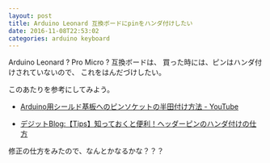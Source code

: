 ```yaml
---
layout: post
title: Arduino Leonard 互換ボードにpinをハンダ付けしたい
date: 2016-11-08T22:53:02
categories: arduino keyboard
---
```


Arduino Leonard ? Pro Micro ? 互換ボードは、
買った時には、ピンはハンダ付けされていないので、
これをはんだづけしたい。

このあたりを参考にしてみよう。

* [Arduino用シールド基板へのピンソケットの半田付け方法 - YouTube](https://www.youtube.com/watch?v=oQT_VyJvRls)

* [デジットBlog:【Tips】知っておくと便利！ヘッダーピンのハンダ付けの仕方](http://blog.digit-parts.com/archives/51860363.html)

修正の仕方をみたので、なんとかなるかな？？？
